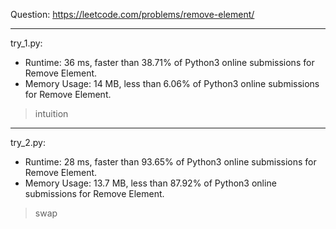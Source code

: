 Question: https://leetcode.com/problems/remove-element/

---

try_1.py:
* Runtime: 36 ms, faster than 38.71% of Python3 online submissions for Remove Element.
* Memory Usage: 14 MB, less than 6.06% of Python3 online submissions for Remove Element.

> intuition

---

try_2.py:
* Runtime: 28 ms, faster than 93.65% of Python3 online submissions for Remove Element.
* Memory Usage: 13.7 MB, less than 87.92% of Python3 online submissions for Remove Element.

> swap
